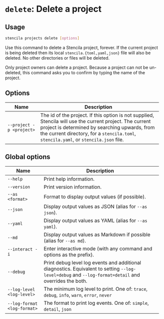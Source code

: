 <!-- Generated from doc comments in Rust. Do not edit. -->

# `delete`: Delete a project

## Usage

```sh
stencila projects delete [options]
```

Use this command to delete a Stencila project, forever. If the current project is being deleted then its local `stencila.{toml,yaml,json}` file will also be deleted. No other directories or files will be deleted.

Only project owners can delete a project. Because a project can not be un-deleted, this command asks you to confirm by typing the name of the project.



## Options

| Name | Description |
| --- | --- |
| `--project -p <project>` | The id of the project. If this option is not supplied, Stencila will use the current project. The current project is determined by searching upwards, from the current directory, for a `stencila.toml`, `stencila.yaml`, or `stencila.json` file. |

## Global options

| Name | Description |
| --- | --- |
| `--help` | Print help information. |
| `--version` | Print version information. |
| `--as <format>` | Format to display output values (if possible). |
| `--json` | Display output values as JSON (alias for `--as json`). |
| `--yaml` | Display output values as YAML (alias for `--as yaml`). |
| `--md` | Display output values as Markdown if possible (alias for `--as md`). |
| `--interact -i` | Enter interactive mode (with any command and options as the prefix). |
| `--debug` | Print debug level log events and additional diagnostics. Equivalent to setting `--log-level=debug` and `--log-format=detail` and overrides the both. |
| `--log-level <log-level>` | The minimum log level to print. One of: `trace`, `debug`, `info`, `warn`, `error`, `never` |
| `--log-format <log-format>` | The format to print log events. One of: `simple`, `detail`, `json` |